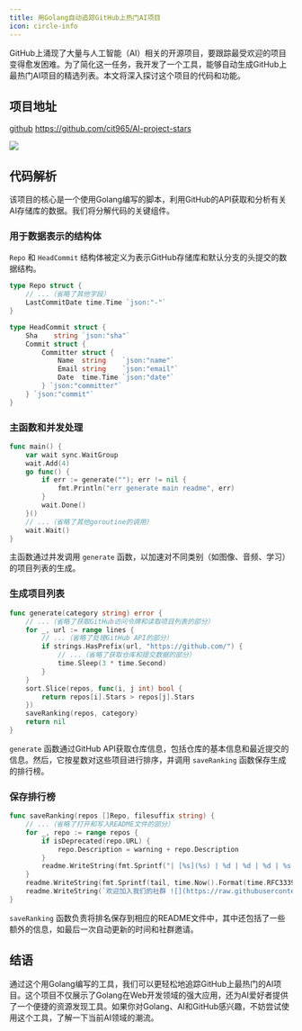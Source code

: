 ```yaml
---
title: 用Golang自动追踪GitHub上热门AI项目
icon: circle-info
---
```


GitHub上涌现了大量与人工智能（AI）相关的开源项目，要跟踪最受欢迎的项目变得愈发困难。为了简化这一任务，我开发了一个工具，能够自动生成GitHub上最热门AI项目的精选列表。本文将深入探讨这个项目的代码和功能。

## 项目地址

 [github](https://github.com/cit965/AI-project-stars) https://github.com/cit965/AI-project-stars

![](https://cdn.jsdelivr.net/gh/mouuii/picture/%E6%88%AA%E5%B1%8F2023-12-13%20%E4%B8%8B%E5%8D%885.56.31.png)

## 代码解析

该项目的核心是一个使用Golang编写的脚本，利用GitHub的API获取和分析有关AI存储库的数据。我们将分解代码的关键组件。
### 用于数据表示的结构体

`Repo` 和 `HeadCommit` 结构体被定义为表示GitHub存储库和默认分支的头提交的数据结构。

```go
type Repo struct {
    // ...（省略了其他字段）
    LastCommitDate time.Time `json:"-"`
}

type HeadCommit struct {
    Sha    string `json:"sha"`
    Commit struct {
        Committer struct {
            Name  string    `json:"name"`
            Email string    `json:"email"`
            Date  time.Time `json:"date"`
        } `json:"committer"`
    } `json:"commit"`
}
```


### 主函数和并发处理

```go
func main() {
    var wait sync.WaitGroup
    wait.Add(4)
    go func() {
        if err := generate(""); err != nil {
            fmt.Println("err generate main readme", err)
        }
        wait.Done()
    }()
    // ...（省略了其他goroutine的调用）
    wait.Wait()
}
```



主函数通过并发调用 `generate` 函数，以加速对不同类别（如图像、音频、学习）的项目列表的生成。
### 生成项目列表

```go
func generate(category string) error {
    // ...（省略了获取GitHub访问令牌和读取项目列表的部分）
    for _, url := range lines {
        // ...（省略了处理GitHub API的部分）
        if strings.HasPrefix(url, "https://github.com/") {
            // ...（省略了获取仓库和提交数据的部分）
            time.Sleep(3 * time.Second)
        }
    }
    sort.Slice(repos, func(i, j int) bool {
        return repos[i].Stars > repos[j].Stars
    })
    saveRanking(repos, category)
    return nil
}
```



`generate` 函数通过GitHub API获取仓库信息，包括仓库的基本信息和最近提交的信息。然后，它按星数对这些项目进行排序，并调用 `saveRanking` 函数保存生成的排行榜。
### 保存排行榜

```go
func saveRanking(repos []Repo, filesuffix string) {
    // ...（省略了打开和写入README文件的部分）
    for _, repo := range repos {
        if isDeprecated(repo.URL) {
            repo.Description = warning + repo.Description
        }
        readme.WriteString(fmt.Sprintf("| [%s](%s) | %d | %d | %d | %s | %v |\n", repo.Name, repo.URL, repo.Stars, repo.Forks, repo.Issues, repo.Description, repo.LastCommitDate.Format("2006-01-02")))
    }
    readme.WriteString(fmt.Sprintf(tail, time.Now().Format(time.RFC3339)))
    readme.WriteString(`欢迎加入我们的社群 ![](https://raw.githubusercontent.com/mouuii/picture/master/weichat.jpg) `)
}
```



`saveRanking` 函数负责将排名保存到相应的README文件中，其中还包括了一些额外的信息，如最后一次自动更新的时间和社群邀请。
## 结语

通过这个用Golang编写的工具，我们可以更轻松地追踪GitHub上最热门的AI项目。这个项目不仅展示了Golang在Web开发领域的强大应用，还为AI爱好者提供了一个便捷的资源发现工具。如果你对Golang、AI和GitHub感兴趣，不妨尝试使用这个工具，了解一下当前AI领域的潮流。